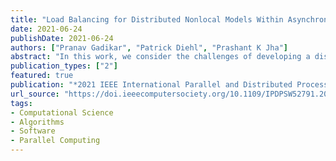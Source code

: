 ```yaml
---
title: "Load Balancing for Distributed Nonlocal Models Within Asynchronous Many-Task Systems"
date: 2021-06-24
publishDate: 2021-06-24
authors: ["Pranav Gadikar", "Patrick Diehl", "Prashant K Jha"]
abstract: "In this work, we consider the challenges of developing a distributed solver for models based on nonlocal interactions. In nonlocal models, in contrast to the local model, such as the wave and heat partial differential equations, the material interacts with neighboring points on a larger-length scale compared to the mesh discretization. In developing a fully distributed solver, the interaction over a length scale greater than mesh size introduces additional data dependencies among the compute nodes and communication bottleneck. In this work, we carefully look at these challenges in the context of nonlocal models; to keep the presentation specific to the computational issues, we consider a nonlocal heat equation in a 2d setting. In particular, the distributed framework we propose pays greater attention to the bottleneck of data communication and the dynamic balancing of loads among nodes with varying compute capacity. For load balancing, we propose a novel framework that assesses the compute capacity of nodes and dynamically balances the load so that the idle time among nodes is minimal. Our framework relies heavily on HPX library, an asynchronous many-task run time system. We present several results demonstrating the effectiveness of the proposed framework."
publication_types: ["2"]
featured: true
publication: "*2021 IEEE International Parallel and Distributed Processing Symposium Workshops (IPDPSW)*"
url_source: "https://doi.ieeecomputersociety.org/10.1109/IPDPSW52791.2021.00103"
tags:
- Computational Science
- Algorithms
- Software
- Parallel Computing
---
```


